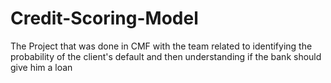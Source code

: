 # Credit-Scoring-Model
The Project that was done in CMF with the team related to identifying the probability of the client's default and then understanding if the bank should give him a loan 
